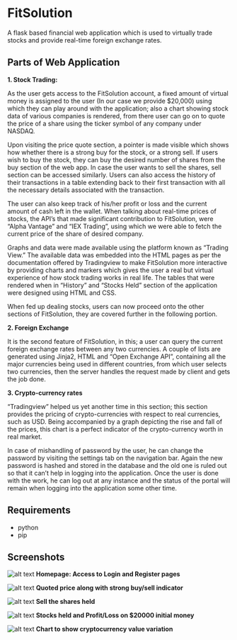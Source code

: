 # FitSolution
A flask based financial web application which is used to virtually trade stocks and provide real-time foreign exchange rates.

## Parts of Web Application
**1.  Stock Trading:**

As the user gets access to the FitSolution account, a fixed amount of virtual money is assigned to the user (In our case we provide $20,000) using which they can play around with the application; also a chart showing stock data of various companies is rendered, from there user can go on to quote the price of a share using the ticker symbol of any company under NASDAQ.
 
Upon visiting the price quote section, a pointer is made visible which shows how whether there is a strong buy for the stock, or a strong sell. If users wish to buy the stock, they can buy the desired number of shares from the buy section of the web app. In case the user wants to sell the shares, sell section can be accessed similarly. Users can also access the history of their transactions in a table extending back to their first transaction with all the necessary details associated with the transaction.
 
The user can also keep track of his/her profit or loss and the current amount of cash left in the wallet. When talking about real-time prices of stocks, the API’s that made significant contribution to FitSolution, were “Alpha Vantage” and “IEX Trading”, using which we were able to fetch the current price of the share of desired company.

Graphs and data were made available using the platform known as “Trading View.” The available data was embedded into the HTML pages as per the documentation offered by Tradingview to make FitSolution more interactive by providing charts and markers which gives the user a real but virtual experience of how stock trading works in real life. The tables that were rendered when in “History” and “Stocks Held” section of the application were designed using HTML and CSS.
 
When fed up dealing stocks, users can now proceed onto the other sections of FitSolution, they are covered further in the following portion.
 
**2. 	Foreign Exchange**
 
It is the second feature of FitSolution, in this; a user can query the current foreign exchange rates between any two currencies. A couple of lists are generated using Jinja2, HTML and “Open Exchange API”, containing all the major currencies being used in different countries, from which user selects two currencies, then the server handles the request made by client and gets the job done.
 
**3. 	Crypto-currency rates**
 
“Tradingview” helped us yet another time in this section; this section provides the pricing of crypto-currencies with respect to real currencies, such as USD. Being accompanied by a graph depicting the rise and fall of the prices, this chart is a perfect indicator of the crypto-currency worth in real market.
 
In case of mishandling of password by the user, he can change the password by visiting the settings tab on the navigation bar. Again the new password is hashed and stored in the database and the old one is ruled out so that it can’t help in logging into the application. Once the user is done with the work, he can log out at any instance and the status of the portal will remain when logging into the application some other time.


## Requirements
- python
- pip

## Screenshots
![alt text](https://github.com/ayushdata/fit-solution/blob/master/screenshots/Homepage.png)
**Homepage: Access to Login and Register pages**

![alt text](https://github.com/ayushdata/fit-solution/blob/master/screenshots/Quoted.png)
**Quoted price along with strong buy/sell indicator**

![alt text](https://github.com/ayushdata/fit-solution/blob/master/screenshots/Sell.png)
**Sell the shares held**

![alt text](https://github.com/ayushdata/fit-solution/blob/master/screenshots/priceAndGains.png)
**Stocks held and Profit/Loss on $20000 initial money**

![alt text](https://github.com/ayushdata/fit-solution/blob/master/screenshots/Cryptos.png)
**Chart to show cryptocurrency value variation** 
